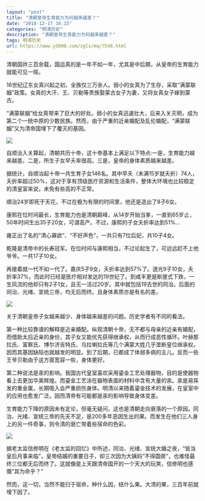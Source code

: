 ```yaml
---
layout: "post"
title: "清朝皇帝生育能力为何越来越差？"
date: "2018-12-17 16:15"
categories: "明清历史"
description: "清朝皇帝生育能力为何越来越差？"
tags: 明清历史
url: https://www.y5000.com/zgls/mq/7546.html
---
```






清朝国祚三百余载，国运真的是一年不如一年，尤其是中后期，从皇帝的生育能力就能可见一斑。

16世纪辽东女真兴起之初，全族仅三万余人。弱小的女真为了生存，采取“满蒙联姻”政策。女真的大汗、王、贝勒等贵族娶蒙古女子为妻，又将女真女子嫁到蒙古。

“满蒙联姻”给女真带来了巨大的好处。弱小的女真迅速壮大，后来入关灭明，成为第二个一统中原的少数民族。然而，由于严重的近亲婚配及乱伦婚配，“满蒙联姻”又为清帝国埋下了覆灭的基因。

![](https://img.y5000.com/uploads/allimg/161216/1632422022-0.jpg)

自顺治入关算起，清朝共历十帝，这十帝基本上满足以下特点:一是，生育能力越来越差。二是，所生子女早夭率很高。三是，皇帝的身体素质越来越差。

据统计，自顺治起十帝一共生育子女146名。其中早夭（未满15岁就夭折）74人，夭折率超过50%，这对于享有顶级医疗资源和生活条件，整体大环境也比较稳定的清皇室来说，未免有些高的不正常。

顺治24岁即死于天花，不过在极为有限的时间里，他还是造出了8子6女。

康熙在位时间最长，生育能力也是清朝巅峰，从14岁开始当爹，一直到65岁止，50年时间生出35子20女，可谓高产。不过，康熙的子女夭折率达到51%…

雍正出了名的“清心寡欲”、“不好声色”，一共只有7位后妃，共10子4女。

乾隆是清帝中的长寿冠军。在位时间与康熙相当，不过论起生了，可远远赶不上他爷爷。一共17子10女。

再接着就一代不如一代了。嘉庆5子9女，夭折率达到57%了。道光9子10女，夭折率37%，而此时已经是医疗相对发达的19世纪了。到咸丰更是断崖式下跌，一生风流的他却只有2子1女，且无一活过20岁。其中就包括19去世的同治。后面的同治、光绪、宣统三帝，均无后而终。且身体素质亦是有名的差。

![](https://img.y5000.com/uploads/allimg/161216/1632424413-1.jpg)

关于清朝皇帝子女越来越少、身体越来越差的问题。历史学者有不同的看法。

第一种比较靠谱的解释是近亲婚配。纵观清朝十帝，无不都与母亲的近亲有婚配，而借助太后近亲的身份，其子女又能优先获得继承权，从而行成恶性循环。叶赫那拉氏、富察氏、博尔济吉特氏、乌拉喇拉氏等几个满蒙大姓几乎垄断皇位继承权。因而其基因缺陷也就越发的明显。到了后期，已都成了体弱多病的主儿。反而一些王爷贝勒由于这方面宽容一些，身体更好。

第二种说法是汞的影响。我国古代皇室喜欢采用鎏金工艺处理器物，目的是使器物看上去更加华美辉煌。而鎏金工艺涂在器物表面的材料中含有大量的汞。汞是易挥发的重金属，长期吸入会严重损伤身体。明清以来随着鎏金技术的发展，在皇室中的应用也愈发广泛。因而清帝有可能都是汞的影响导致身体变差。

生育能力下降的原因未有定论，但毫无疑问，这也是清朝走向衰落的一个原因。同治、光绪、宣统三帝的先天不足，是200多年恶因生出的果。而发生在他们三人身上的另一件奇事，则令清的衰亡带着些宿命的色彩。

![](https://img.y5000.com/uploads/allimg/161216/163242I15-2.jpg)

据老太监信修明在《老太监的回忆》中所述，同治、光绪、宣统大婚之夜，“皆当皇后月事来临”，皇帝结婚的重要日子，却三次因为大姨妈“不得圆房”，也难怪最终三位都无后而终了。这就像是上天跟清帝国开的一个天大的玩笑，信修明也感慨“其为命乎？”

然而，这一切，当然不能归于宿命，种什么因，结什么果。大清的果，三百年前就埋下因了。
